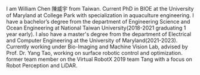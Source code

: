 I am William Chen 陳威宇 from Taiwan.
Current PhD in BIOE at the University of Maryland at College Park with specialization in aquaculture engineering.
I have a bachelor’s degree from the department of Engineering Science and Ocean Engineering at National Taiwan University(2018-2021 graduating 1 year early).
I also have a master's degree from the department of Electrical and Computer Engineering at the University of Maryland(2021-2023).
Currently working under Bio-Imaging and Machine Vision Lab, advised by Prof. Dr. Yang Tao, working on surface robotic control and optimization.
former team member on the Virtual RobotX 2019 team Tang with a focus on Robot Perception and LiDAR.
